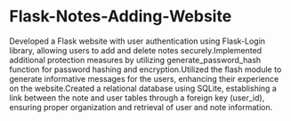 # Flask-Notes-Adding-Website

Developed a Flask website with user authentication using Flask-Login library, allowing users to add and delete notes securely.Implemented additional protection measures by utilizing generate_password_hash function for password hashing and encryption.Utilized the flash module to generate informative messages for the users, enhancing their experience on the website.Created a relational database using SQLite, establishing a link between the note and user tables through a foreign key (user_id), ensuring proper organization and retrieval of user and note information.
